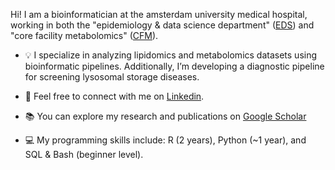 Hi! I am a bioinformatician at the amsterdam university medical hospital, working in both the "epidemiology & data science department" ([EDS](https://www.vumc.nl/research/overzicht/epidemiologie-en-data-science-eds.htm)) and "core facility metabolomics" ([CFM](https://www.amc.nl/web/core-facility-metabolomics.htm)).

- 💡 I specialize in analyzing lipidomics and metabolomics datasets using bioinformatic pipelines. Additionally, I’m developing a diagnostic pipeline for screening lysosomal storage diseases.

- 👥 Feel free to connect with me on [Linkedin](https://www.linkedin.com/in/afholtrop/).

- 📚 You can explore my research and publications on [Google Scholar ](https://scholar.google.com/citations?hl=nl&view_op=list_works&gmla=AETOMgFOsSXMbDre_P5SaLFVD_zLtDDODvccEvL_WDFUTMInWCe0qosXrEUFGETvWXi_yFi17c5YzJx0-Det5Vs8&user=GmIyf_wAAAAJ)

- 💻  My programming skills include: R (2 years), Python (~1 year), and SQL & Bash (beginner level).
